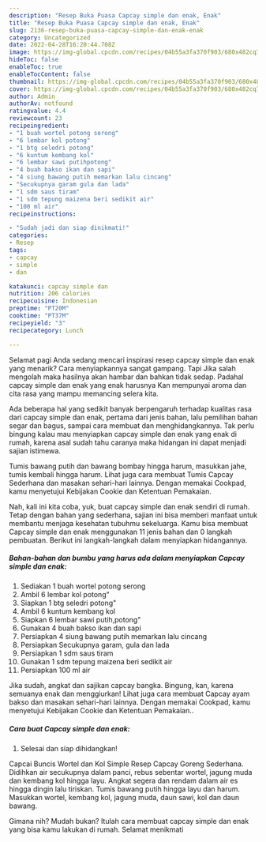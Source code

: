 ```yaml
---
description: "Resep Buka Puasa Capcay simple dan enak, Enak"
title: "Resep Buka Puasa Capcay simple dan enak, Enak"
slug: 2136-resep-buka-puasa-capcay-simple-dan-enak-enak
category: Uncategorized
date: 2022-04-28T16:20:44.708Z
image: https://img-global.cpcdn.com/recipes/04b55a3fa370f903/680x482cq70/capcay-simple-dan-enak-foto-resep-utama.jpg
hideToc: false
enableToc: true
enableTocContent: false
thumbnail: https://img-global.cpcdn.com/recipes/04b55a3fa370f903/680x482cq70/capcay-simple-dan-enak-foto-resep-utama.jpg
cover: https://img-global.cpcdn.com/recipes/04b55a3fa370f903/680x482cq70/capcay-simple-dan-enak-foto-resep-utama.jpg
author: Admin
authorAv: notfound
ratingvalue: 4.4
reviewcount: 23
recipeingredient:
- "1 buah wortel potong serong"
- "6 lembar kol potong"
- "1 btg seledri potong"
- "6 kuntum kembang kol"
- "6 lembar sawi putihpotong"
- "4 buah bakso ikan dan sapi"
- "4 siung bawang putih memarkan lalu cincang"
- "Secukupnya garam gula dan lada"
- "1 sdm saus tiram"
- "1 sdm tepung maizena beri sedikit air"
- "100 ml air"
recipeinstructions:

- "Sudah jadi dan siap dinikmati!"
categories:
- Resep
tags:
- capcay
- simple
- dan

katakunci: capcay simple dan 
nutrition: 206 calories
recipecuisine: Indonesian
preptime: "PT20M"
cooktime: "PT37M"
recipeyield: "3"
recipecategory: Lunch

---
```



Selamat pagi Anda sedang mencari inspirasi resep capcay simple dan enak yang menarik? Cara menyiapkannya sangat gampang. Tapi Jika salah mengolah maka hasilnya akan hambar dan bahkan tidak sedap. Padahal capcay simple dan enak yang enak harusnya Kan mempunyai aroma dan cita rasa yang mampu memancing selera kita.


Ada beberapa hal yang sedikit banyak berpengaruh terhadap kualitas rasa dari capcay simple dan enak, pertama dari jenis bahan, lalu pemilihan bahan segar dan bagus, sampai cara membuat dan menghidangkannya. Tak perlu bingung kalau mau menyiapkan capcay simple dan enak yang enak di rumah, karena asal sudah tahu caranya maka hidangan ini dapat menjadi sajian istimewa.

Tumis bawang putih dan bawang bombay hingga harum, masukkan jahe, tumis kembali hingga harum. Lihat juga cara membuat Tumis Capcay Sederhana dan masakan sehari-hari lainnya. Dengan memakai Cookpad, kamu menyetujui Kebijakan Cookie dan Ketentuan Pemakaian.


Nah, kali ini kita coba, yuk, buat capcay simple dan enak sendiri di rumah. Tetap dengan bahan yang sederhana, sajian ini bisa memberi manfaat untuk membantu menjaga kesehatan tubuhmu sekeluarga. Kamu bisa membuat Capcay simple dan enak menggunakan 11 jenis bahan dan 0 langkah pembuatan. Berikut ini langkah-langkah dalam menyiapkan hidangannya.

<!--inarticleads1-->

##### Bahan-bahan dan bumbu yang harus ada dalam menyiapkan Capcay simple dan enak:

1. Sediakan 1 buah wortel potong serong
1. Ambil 6 lembar kol potong&#34;
1. Siapkan 1 btg seledri potong&#34;
1. Ambil 6 kuntum kembang kol
1. Siapkan 6 lembar sawi putih,potong&#34;
1. Gunakan 4 buah bakso ikan dan sapi
1. Persiapkan 4 siung bawang putih memarkan lalu cincang
1. Persiapkan Secukupnya garam, gula dan lada
1. Persiapkan 1 sdm saus tiram
1. Gunakan 1 sdm tepung maizena beri sedikit air
1. Persiapkan 100 ml air


Jika sudah, angkat dan sajikan capcay bangka. Bingung, kan, karena semuanya enak dan menggiurkan! Lihat juga cara membuat Capcay ayam bakso dan masakan sehari-hari lainnya. Dengan memakai Cookpad, kamu menyetujui Kebijakan Cookie dan Ketentuan Pemakaian.. 

<!--inarticleads2-->

##### Cara buat Capcay simple dan enak:


1. Selesai dan siap dihidangkan!

Capcai Buncis Wortel dan Kol Simple Resep Capcay Goreng Sederhana. Didihkan air secukupnya dalam panci, rebus sebentar wortel, jagung muda dan kembang kol hingga layu. Angkat segera dan rendam dalam air es hingga dingin lalu tiriskan. Tumis bawang putih hingga layu dan harum. Masukkan wortel, kembang kol, jagung muda, daun sawi, kol dan daun bawang. 

Gimana nih? Mudah bukan? Itulah cara membuat capcay simple dan enak yang bisa kamu lakukan di rumah. Selamat menikmati
